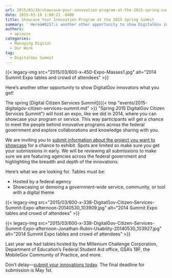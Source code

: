 ```yaml
---
url: 2015/03/18/showcase-your-innovation-program-at-the-2015-spring-summit.md
date: 2015-03-18 1:00:21 -0400
title: Showcase Your Innovation Program at the 2015 Spring Summit
summary: ' Here&#8217;s another other opportunity to show DigitalGov innovators what you got! The spring Digital Citizen Services Summit will host an expo, like we did in 2014, where you can showcase your program or service. This way participants will get a chance to meet'
authors:
  - apiazza
categories:
  - Managing Digital
  - Our Work
tag:
  - DigitalGov Summit
---
```


{{< legacy-img src="2015/03/600-x-450-Expo-Masses1.jpg" alt="2014 Summit Expo tables and crowd of attendees" >}}

Here&#8217;s another other opportunity to show DigitalGov innovators what you got!

The spring [Digital Citizen Services Summit]({{< tmp "events/2015-digitalgov-citizen-services-summit.md" >}} "Spring 2015 DigitalGov Citizen Services Summit") will host an expo, like we did in 2014, where you can showcase your program or service. This way participants will get a chance to meet the people behind innovative programs across the federal government and explore collaborations and knowledge sharing with you.

We are inviting you to [submit information about the project you want to showcase](https://www.surveymonkey.com/s/digitalgov-expo) for a chance to exhibit. Spots are limited so make sure you get your submissions in early. We will be reviewing all submissions to make sure we are featuring agencies across the federal government and highlighting the breadth and depth of the innovations.

Here&#8217;s what we are looking for. Tables must be:

  * Hosted by a federal agency
  * Showcasing or demoing a government-wide service, community, or tool with a digital theme

{{< legacy-img src="2015/03/600-x-338-DigitalGov-Citizen-Services-Summit-Expo-afternoon-20140530_103909.jpg" alt="2014 Summit Expo tables and crowd of attendees" >}}

{{< legacy-img src="2015/03/600-x-338-DigitalGov-Citizen-Services-Summit-Expo-afternoon-Jonathan-Rubin-Usability-20140530_103927.jpg" alt="2014 Summit Expo tables and crowd of attendees" >}}

Last year we had tables hosted by the Millenium Challenge Corporation, Department of Education&#8217;s Federal Student Aid office, GSA&#8217;s 18F, the MobileGov Community of Practice, and more.

Don&#8217;t delay—[submit your innovations today](https://www.surveymonkey.com/s/digitalgov-expo). The final deadline for submission is May 1st.